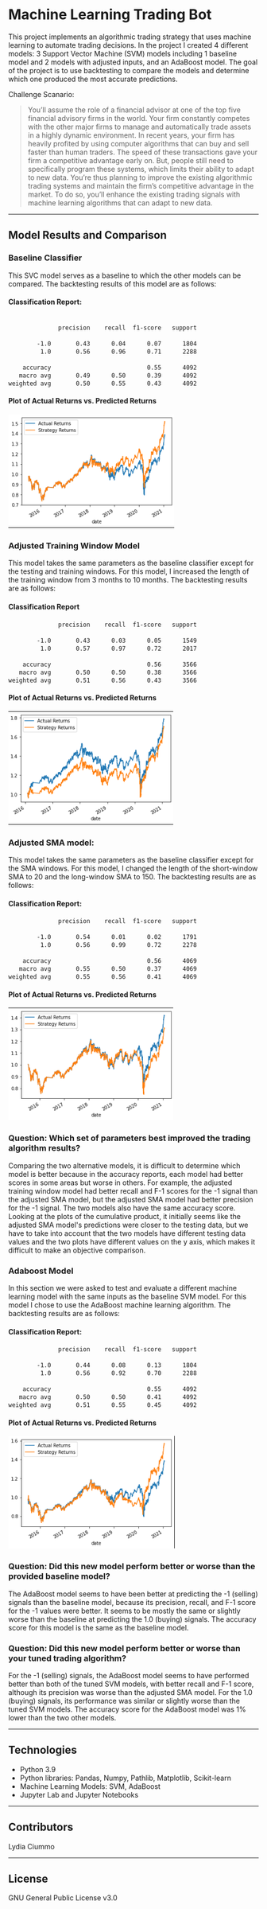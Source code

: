 # Machine Learning Trading Bot
This project implements an algorithmic trading strategy that uses machine learning to automate trading decisions. In the project I created 4 different models: 3 Support Vector Machine (SVM) models including 1 baseline model and 2 models with adjusted inputs, and an AdaBoost model. The goal of the project is to use backtesting to compare the models and determine which one produced the most accurate predictions.


Challenge Scanario:
> You’ll assume the role of a financial advisor at one of the top five financial advisory firms in the world. Your firm constantly competes with the other major firms to manage and automatically trade assets in a highly dynamic environment. In recent years, your firm has heavily profited by using computer algorithms that can buy and sell faster than human traders. 
The speed of these transactions gave your firm a competitive advantage early on. But, people still need to specifically program these systems, which limits their ability to adapt to new data. You’re thus planning to improve the existing algorithmic trading systems and maintain the firm’s competitive advantage in the market. To do so, you’ll enhance the existing trading signals with machine learning algorithms that can adapt to new data.

---

## Model Results and Comparison

### Baseline Classifier
This SVC model serves as a baseline to which the other models can be compared. The backtesting results of this model are as follows:

#### Classification Report:

```

              precision    recall  f1-score   support

        -1.0       0.43      0.04      0.07      1804
         1.0       0.56      0.96      0.71      2288

    accuracy                           0.55      4092
   macro avg       0.49      0.50      0.39      4092
weighted avg       0.50      0.55      0.43      4092
```

#### Plot of Actual Returns vs. Predicted Returns

![a plot of the actual returns vs the baseline model predictions](./images/baseline_svc.png)

### Adjusted Training Window Model
This model takes the same parameters as the baseline classifier except for the testing and training windows. For this model, I increased the length of the training window from 3 months to 10 months. The backtesting results are as follows:

#### Classification Report

```
              precision    recall  f1-score   support

        -1.0       0.43      0.03      0.05      1549
         1.0       0.57      0.97      0.72      2017

    accuracy                           0.56      3566
   macro avg       0.50      0.50      0.38      3566
weighted avg       0.51      0.56      0.43      3566
```

#### Plot of Actual Returns vs. Predicted Returns

![a plot of the actual returns vs the adjusted training window model predictions](./images/adjusted_training_window_svc.png)

### Adjusted SMA model: 
This model takes the same parameters as the baseline classifier except for the SMA windows. For this model, I changed the length of the short-window SMA to 20 and the long-window SMA to 150. The backtesting results are as follows:

#### Classification Report:

```
              precision    recall  f1-score   support

        -1.0       0.54      0.01      0.02      1791
         1.0       0.56      0.99      0.72      2278

    accuracy                           0.56      4069
   macro avg       0.55      0.50      0.37      4069
weighted avg       0.55      0.56      0.41      4069
```

#### Plot of Actual Returns vs. Predicted Returns

![a plot of the actual returns vs the adjusted SMA window model](./images/adjusted_sma_svc.png)

### Question: Which set of parameters best improved the trading algorithm results?

Comparing the two alternative models, it is difficult to determine which model is better because in the accuracy reports, each model had better scores in some areas but worse in others. For example, the adjusted training window model had better recall and F-1 scores for the -1 signal than the adjusted SMA model, but the adjusted SMA model had better precision for the -1 signal. The two models also have the same accuracy score. Looking at the plots of the cumulative product, it initially seems like the adjusted SMA model's predictions were closer to the testing data, but we have to take into account that the two models have different testing data values and the two plots have different values on the y axis, which makes it difficult to make an objective comparison.

### Adaboost Model
In this section we were asked to test and evaluate a different machine learning model with the same inputs as the baseline SVM model. For this model I chose to use the AdaBoost machine learning algorithm. The backtesting results are as follows:

#### Classification Report:

```
              precision    recall  f1-score   support

        -1.0       0.44      0.08      0.13      1804
         1.0       0.56      0.92      0.70      2288

    accuracy                           0.55      4092
   macro avg       0.50      0.50      0.41      4092
weighted avg       0.51      0.55      0.45      4092

```

#### Plot of Actual Returns vs. Predicted Returns

![a plot of the actual returns vs the adaboost model predictions](./images/adaboost.png)

### Question: Did this new model perform better or worse than the provided baseline model?
The AdaBoost model seems to have been better at predicting the -1 (selling) signals than the baseline model, because its precision, recall, and F-1 score for the -1 values were better. It seems to be mostly the same or slightly worse than the baseline at predicting the 1.0 (buying) signals. The accuracy score for this model is the same as the baseline model.

### Question: Did this new model perform better or worse than your tuned trading algorithm?
For the -1 (selling) signals, the AdaBoost model seems to have performed better than both of the tuned SVM models, with better recall and F-1 score, although its precision was worse than the adjusted SMA model. For the 1.0 (buying) signals, its performance was similar or slightly worse than the tuned SVM models. The accuracy score for the AdaBoost model was 1% lower than the two other models.

---

## Technologies
* Python 3.9
* Python libraries: Pandas, Numpy, Pathlib, Matplotlib, Scikit-learn
* Machine Learning Models: SVM, AdaBoost
* Jupyter Lab and Jupyter Notebooks

---

## Contributors

Lydia Ciummo

---

## License

GNU General Public License v3.0